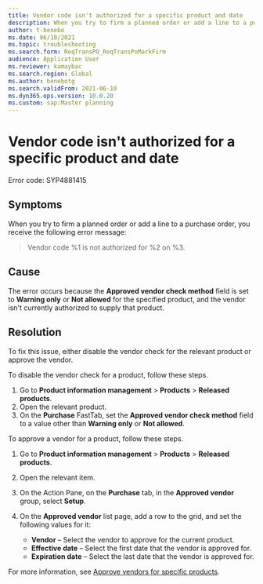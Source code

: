 ```yaml
---
title: Vendor code isn't authorized for a specific product and date
description: When you try to firm a planned order or add a line to a purchase order, you receive an error message that states that the vendor code isn't authorized for a product and date.
author: t-benebo
ms.date: 06/10/2021
ms.topic: troubleshooting
ms.search.form: ReqTransPO_ReqTransPoMarkFirm
audience: Application User
ms.reviewer: kamaybac
ms.search.region: Global
ms.author: benebotg
ms.search.validFrom: 2021-06-10
ms.dyn365.ops.version: 10.0.20
ms.custom: sap:Master planning
---
```


# Vendor code isn't authorized for a specific product and date

Error code: SYP4881415

## Symptoms

When you try to firm a planned order or add a line to a purchase order, you receive the following error message:

> Vendor code %1 is not authorized for %2 on %3.

## Cause

The error occurs because the **Approved vendor check method** field is set to **Warning only** or **Not allowed** for the specified product, and the vendor isn't currently authorized to supply that product.

## Resolution

To fix this issue, either disable the vendor check for the relevant product or approve the vendor.

To disable the vendor check for a product, follow these steps.

1. Go to **Product information management** > **Products** > **Released products**.
1. Open the relevant product.
1. On the **Purchase** FastTab, set the **Approved vendor check method** field to a value other than **Warning only** or **Not allowed**.

To approve a vendor for a product, follow these steps.

1. Go to **Product information management** > **Products** > **Released products**.
1. Open the relevant item.
1. On the Action Pane, on the **Purchase** tab, in the **Approved vendor** group, select **Setup**.
1. On the **Approved vendor** list page, add a row to the grid, and set the following values for it:

    - **Vendor** – Select the vendor to approve for the current product.
    - **Effective date** – Select the first date that the vendor is approved for.
    - **Expiration date** – Select the last date that the vendor is approved for.

For more information, see [Approve vendors for specific products](/dynamics365/supply-chain/procurement/tasks/approve-vendors-specific-products).
